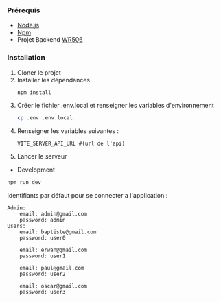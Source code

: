### Prérequis

- [Node.js](https://nodejs.org/en/)
- [Npm](https://www.npmjs.com/get-npm)
- Projet Backend [WR506](https://github.com/Hugo-Macedo/symfonyS5)

### Installation

1. Cloner le projet
2. Installer les dépendances
    ```bash
    npm install
    ```
3. Créer le fichier .env.local et renseigner les variables d'environnement
    ```bash
    cp .env .env.local
    ```
4. Renseigner les variables suivantes :
    ```dotenv
    VITE_SERVER_API_URL #(url de l'api)
    ```
5. Lancer le serveur
- Development
```bash
npm run dev
```

Identifiants par défaut pour se connecter a l'application :
```
Admin:
    email: admin@gmail.com
    password: admin
Users:
    email: baptiste@gmail.com
    password: user0

    email: erwan@gmail.com
    password: user1

    email: paul@gmail.com
    password: user2

    email: oscar@gmail.com
    password: user3
```
